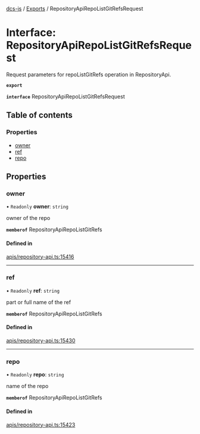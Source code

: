 [dcs-js](../README.md) / [Exports](../modules.md) / RepositoryApiRepoListGitRefsRequest

# Interface: RepositoryApiRepoListGitRefsRequest

Request parameters for repoListGitRefs operation in RepositoryApi.

**`export`**

**`interface`** RepositoryApiRepoListGitRefsRequest

## Table of contents

### Properties

- [owner](RepositoryApiRepoListGitRefsRequest.md#owner)
- [ref](RepositoryApiRepoListGitRefsRequest.md#ref)
- [repo](RepositoryApiRepoListGitRefsRequest.md#repo)

## Properties

### <a id="owner" name="owner"></a> owner

• `Readonly` **owner**: `string`

owner of the repo

**`memberof`** RepositoryApiRepoListGitRefs

#### Defined in

[apis/repository-api.ts:15416](https://github.com/unfoldingWord/dcs-js/blob/b29eb7a/apis/repository-api.ts#L15416)

___

### <a id="ref" name="ref"></a> ref

• `Readonly` **ref**: `string`

part or full name of the ref

**`memberof`** RepositoryApiRepoListGitRefs

#### Defined in

[apis/repository-api.ts:15430](https://github.com/unfoldingWord/dcs-js/blob/b29eb7a/apis/repository-api.ts#L15430)

___

### <a id="repo" name="repo"></a> repo

• `Readonly` **repo**: `string`

name of the repo

**`memberof`** RepositoryApiRepoListGitRefs

#### Defined in

[apis/repository-api.ts:15423](https://github.com/unfoldingWord/dcs-js/blob/b29eb7a/apis/repository-api.ts#L15423)
